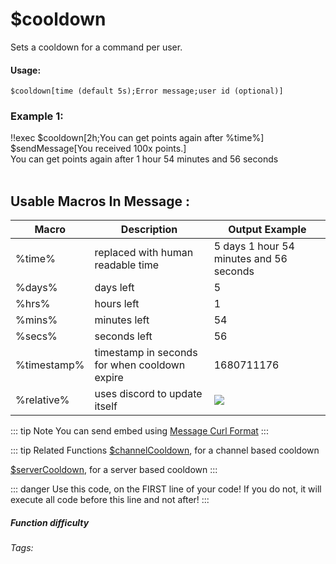 # $cooldown
Sets a cooldown for a command per user.

#### Usage: 
`$cooldown[time (default 5s);Error message;user id (optional)]`

### Example 1:
<discord-messages>
          <discord-message :bot="false" role-color="#ffcc9a" author="Member">
        !!exec $cooldown[2h;You can get points again after %time%]<br>
        $sendMessage[You received 100x points.]<br>
          </discord-message>
          <discord-message :bot="true" role-color="#0099ff" author="Custom Command" avatar="https://media.discordapp.net/avatars/725721249652670555/781224f90c3b841ba5b40678e032f74a.webp">
        You can get points again after 1 hour 54 minutes and 56 seconds<br><br>
        </discord-message>
</discord-messages>

## Usable Macros In Message :
| Macro      | Description | Output Example |
| ----------- | ----------- | ----------- |
| %time% | replaced with human readable time |5 days 1 hour 54 minutes and 56 seconds |
| %days% | days left | 5 |
| %hrs%  | hours left | 1 |
| %mins% | minutes left |54 |
| %secs% | seconds left | 56 |
| %timestamp% | timestamp in seconds for when cooldown expire | 1680711176 |
| %relative% | uses discord to update itself |![](https://i.imgur.com/F2bAFnk.png) |



::: tip Note
You can send embed using [Message Curl Format](../CodeReferences/ref.message_curl_format.md)
:::

::: tip Related Functions
[$channelCooldown](../Cooldown/channelCooldown.md), for a channel based cooldown

[$serverCooldown](../Cooldown/serverCooldown.md), for a server based cooldown
:::

::: danger
Use this code, on the FIRST line of your code! If you do not, it will execute all code before this line and not after!
:::


##### Function difficulty <Badge type="tip" text="Easy" vertical="middle" /> 
###### Tags: <Badge type="tip" text="Cooldown" vertical="middle" />  <Badge type="tip" text="Wait" vertical="middle" />  <Badge type="tip" text="Raid Limit" vertical="middle" />  <Badge type="tip" text="Raid Limited" vertical="middle" /> 